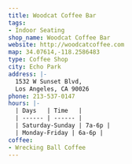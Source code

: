 ```yaml
---
title: Woodcat Coffee Bar
tags:
- Indoor Seating
shop_name: Woodcat Coffee Bar
website: http://woodcatcoffee.com
map: 34.07614,-118.2586483
type: Coffee Shop
city: Echo Park
address: |-
  1532 W Sunset Blvd,
  Los Angeles, CA 90026
phone: 213-537-0147
hours: |-
  | Days   | Time   |
  | ------ | ------ |
  | Saturday-Sunday | 7a-6p |
  | Monday-Friday | 6a-6p |
coffee:
- Wrecking Ball Coffee
---
```


